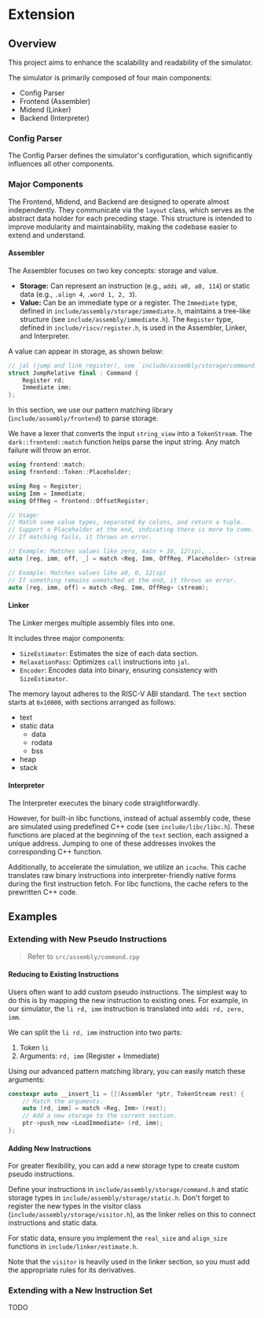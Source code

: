# Extension

## Overview

This project aims to enhance the scalability and readability of the simulator.

The simulator is primarily composed of four main components:

- Config Parser
- Frontend (Assembler)
- Midend (Linker)
- Backend (Interpreter)

### Config Parser

The Config Parser defines the simulator's configuration, which significantly influences all other components.

### Major Components

The Frontend, Midend, and Backend are designed to operate almost independently. They communicate via the `layout` class, which serves as the abstract data holder for each preceding stage. This structure is intended to improve modularity and maintainability, making the codebase easier to extend and understand.

#### Assembler

The Assembler focuses on two key concepts: storage and value.

- **Storage:** Can represent an instruction (e.g., `addi a0, a0, 114`) or static data (e.g., `.align 4`, `.word 1, 2, 3`).
- **Value:** Can be an immediate type or a register. The `Immediate` type, defined in `include/assembly/storage/immediate.h`, maintains a tree-like structure (see `include/assembly/immediate.h`). The `Register` type, defined in `include/riscv/register.h`, is used in the Assembler, Linker, and Interpreter.

A value can appear in storage, as shown below:

```cpp
// jal (jump and link register), see `include/assembly/storage/command.h`
struct JumpRelative final : Command {
    Register rd;
    Immediate imm;
};
```

In this section, we use our pattern matching library (`include/assembly/frontend`) to parse storage.

We have a lexer that converts the input `string_view` into a `TokenStream`. The `dark::frontend::match` function helps parse the input string. Any match failure will throw an error.

```cpp
using frontend::match;
using frontend::Token::Placeholder;

using Reg = Register;
using Imm = Immediate;
using OffReg = frontend::OffsetRegister;

// Usage:
// Match some value types, separated by colons, and return a tuple.
// Support a Placeholder at the end, indicating there is more to come.
// If matching fails, it throws an error.

// Example: Matches values like zero, main + 10, 12(sp), ...
auto [reg, imm, off, _] = match <Reg, Imm, OffReg, Placeholder> (stream);

// Example: Matches values like a0, 0, 12(sp)
// If something remains unmatched at the end, it throws an error.
auto [reg, imm, off] = match <Reg, Imm, OffReg> (stream);
```

#### Linker

The Linker merges multiple assembly files into one.

It includes three major components:

- `SizeEstimator`: Estimates the size of each data section.
- `RelaxationPass`: Optimizes `call` instructions into `jal`.
- `Encoder`: Encodes data into binary, ensuring consistency with `SizeEstimator`.

The memory layout adheres to the RISC-V ABI standard. The `text` section starts at `0x10000`, with sections arranged as follows:

- text
- static data
  - data
  - rodata
  - bss
- heap
- stack

#### Interpreter

The Interpreter executes the binary code straightforwardly.

However, for built-in libc functions, instead of actual assembly code, these are simulated using predefined C++ code (see `include/libc/libc.h`). These functions are placed at the beginning of the `text` section, each assigned a unique address. Jumping to one of these addresses invokes the corresponding C++ function.

Additionally, to accelerate the simulation, we utilize an `icache`. This cache translates raw binary instructions into interpreter-friendly native forms during the first instruction fetch. For libc functions, the cache refers to the prewritten C++ code.

## Examples

### Extending with New Pseudo Instructions

> Refer to `src/assembly/command.cpp`

#### Reducing to Existing Instructions

Users often want to add custom pseudo instructions. The simplest way to do this is by mapping the new instruction to existing ones. For example, in our simulator, the `li rd, imm` instruction is translated into `addi rd, zero, imm`.

We can split the `li rd, imm` instruction into two parts:

1. Token `li`
2. Arguments: `rd, imm` (Register + Immediate)

Using our advanced pattern matching library, you can easily match these arguments:

```cpp
constexpr auto __insert_li = [](Assembler *ptr, TokenStream rest) {
    // Match the arguments.
    auto [rd, imm] = match <Reg, Imm> (rest);
    // Add a new storage to the current section.
    ptr->push_new <LoadImmediate> (rd, imm);
};
```

#### Adding New Instructions

For greater flexibility, you can add a new storage type to create custom pseudo instructions.

Define your instructions in `include/assembly/storage/command.h` and static storage types in `include/assembly/storage/static.h`. Don't forget to register the new types in the visitor class (`include/assembly/storage/visitor.h`), as the linker relies on this to connect instructions and static data.

For static data, ensure you implement the `real_size` and `align_size` functions in `include/linker/estimate.h`.

Note that the `visitor` is heavily used in the linker section, so you must add the appropriate rules for its derivatives.

### Extending with a New Instruction Set

TODO
